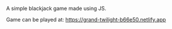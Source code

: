 A simple blackjack game made using JS.

Game can be played at: https://grand-twilight-b66e50.netlify.app